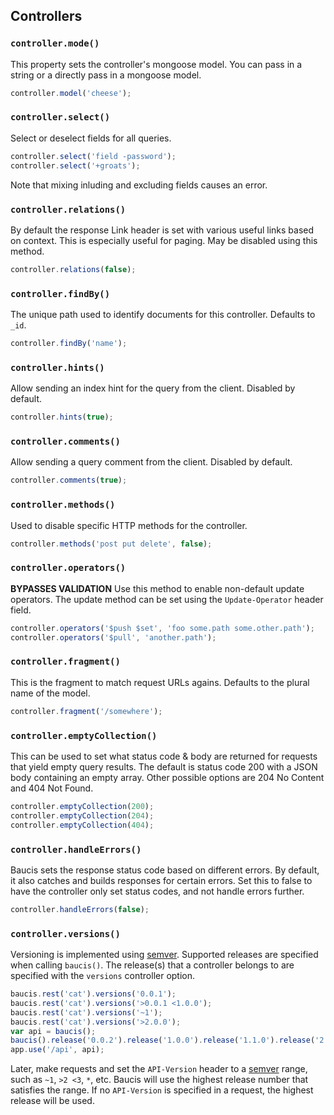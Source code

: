 ## Controllers

### `controller.mode()`

This property sets the controller's mongoose model.  You can pass in a string or a directly pass in a mongoose model.

``` javascript
controller.model('cheese');
```

### `controller.select()`

Select or deselect fields for all queries.

``` javascript
controller.select('field -password');
controller.select('+groats');
```

Note that mixing inluding and excluding fields causes an error.

### `controller.relations()`

By default the response Link header is set with various useful links based on context.  This is especially useful for paging.  May be disabled using this method.

``` javascript
controller.relations(false);
```

### `controller.findBy()`

The unique path used to identify documents for this controller.  Defaults to `_id`.

``` javascript
controller.findBy('name');
```

### `controller.hints()`

Allow sending an index hint for the query from the client.  Disabled by default.

``` javascript
controller.hints(true);
```

### `controller.comments()`

Allow sending a query comment from the client.  Disabled by default.

``` javascript
controller.comments(true);
```

### `controller.methods()`

Used to disable specific HTTP methods for the controller.

``` javascript
controller.methods('post put delete', false);
```

### `controller.operators()`

**BYPASSES VALIDATION** Use this method to enable non-default update operators.  The update method can be set using the `Update-Operator` header field.

``` javascript
controller.operators('$push $set', 'foo some.path some.other.path');
controller.operators('$pull', 'another.path');
```

### `controller.fragment()`

This is the fragment to match request URLs agains.  Defaults to the plural name of the model.

``` javascript
controller.fragment('/somewhere');
```

### `controller.emptyCollection()`

This can be used to set what status code & body are returned for requests that yield empty query results.  The default is status code 200 with a JSON body containing an empty array.  Other possible options are 204 No Content and 404 Not Found.

``` javascript
controller.emptyCollection(200);
controller.emptyCollection(204);
controller.emptyCollection(404);
```

### `controller.handleErrors()`

Baucis sets the response status code based on different errors.  By default, it also catches and builds responses for certain errors.  Set this to false to have the controller only set status codes, and not handle errors further.

``` javascript
controller.handleErrors(false);
```


### `controller.versions()`

Versioning is implemented using [semver](http://semver.org).  Supported releases are specified when calling `baucis()`.  The release(s) that a controller belongs to are specified with the `versions` controller option.

``` javascript
baucis.rest('cat').versions('0.0.1');
baucis.rest('cat').versions('>0.0.1 <1.0.0');
baucis.rest('cat').versions('~1');
baucis.rest('cat').versions('>2.0.0');
var api = baucis();
baucis().release('0.0.2').release('1.0.0').release('1.1.0').release('2.0.0')
app.use('/api', api);
```

Later, make requests and set the `API-Version` header to a [semver](http://semver.org) range, such as `~1`, `>2 <3`, `*`, etc.  Baucis will use the highest release number that satisfies the range.  If no `API-Version` is specified in a request, the highest release will be used.

